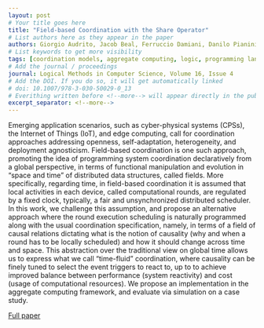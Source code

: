 ```yaml
---
layout: post
# Your title goes here
title: "Field-based Coordination with the Share Operator"
# List authors here as they appear in the paper
authors: Giorgio Audrito, Jacob Beal, Ferruccio Damiani, Danilo Pianini, and Mirko Viroli
# List keywords to get more visibility
tags: [coordination models, aggregate computing, logic, programming languages]
# Add the journal / proceedings
journal: Logical Methods in Computer Science, Volume 16, Issue 4
# Add the DOI. If you do so, it will get automatically linked
# doi: 10.1007/978-3-030-50029-0_13
# Everithing written before <!--more--> will appear directly in the publications page
excerpt_separator: <!--more-->
---
```


Emerging application scenarios, such as cyber-physical systems (CPSs), the Internet of Things (IoT), and edge computing, call for coordination approaches addressing openness, self-adaptation, heterogeneity, and deployment agnosticism. Field-based coordination is one such approach, promoting the idea of programming system coordination declaratively from a global perspective, in terms of functional manipulation and evolution in “space and time” of distributed data structures, called fields. More specifically, regarding time, in field-based coordination it is assumed that local activities in each device, called computational rounds, are regulated by a fixed clock, typically, a fair and unsynchronized distributed scheduler. In this work, we challenge this assumption, and propose an alternative approach where the round execution scheduling is naturally programmed along with the usual coordination specification, namely, in terms of a field of causal relations dictating what is the notion of causality (why and when a round has to be locally scheduled) and how it should change across time and space. This abstraction over the traditional view on global time allows us to express what we call “time-fluid” coordination, where causality can be finely tuned to select the event triggers to react to, up to to achieve improved balance between performance (system reactivity) and cost (usage of computational resources). We propose an implementation in the aggregate computing framework, and evaluate via simulation on a case study.
 
 <!--more-->

[Full paper](https://arxiv.org/abs/1910.02874v4)
